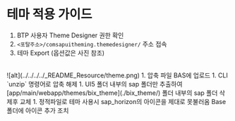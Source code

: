 # 테마 적용 가이드

1. BTP 사용자 Theme Designer 권한 확인
1. `<포탈주소>/comsapuitheming.themedesigner/` 주소 접속
1. 테마 Export (옵션값은 사진 참조)
<br>
![alt](../../../../_README_Resource/theme.png)
1. 압축 파일 BAS에 업로드
1. CLI `unzip` 명령어로 압축 해제
1. UI5 폴더 내부의 sap 폴더만 추출하여 [app/main/webapp/themes/bix_theme](./bix_theme/) 폴더 내부의 sap 폴더 삭제후 교체
1. 정적파일로 테마 사용시 sap_horizon의 아이콘을 제대로 못불러옴 Base 폴더에 아이콘 추가 조치